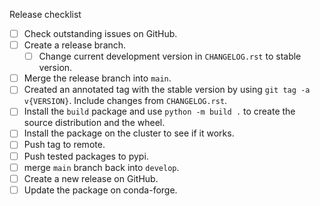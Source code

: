 Release checklist
- [ ] Check outstanding issues on GitHub.
- [ ] Create a release branch.
  - [ ] Change current development version in `CHANGELOG.rst` to stable version.
- [ ] Merge the release branch into `main`.
- [ ] Created an annotated tag with the stable version by using 
      `git tag -a v{VERSION}`. Include changes from `CHANGELOG.rst`.
- [ ] Install the ``build`` package and use ``python -m build .`` to create
      the source distribution and the wheel.
- [ ] Install the package on the cluster to see if it works.
- [ ] Push tag to remote.
- [ ] Push tested packages to pypi.
- [ ] merge `main` branch back into `develop`.
- [ ] Create a new release on GitHub.
- [ ] Update the package on conda-forge.
